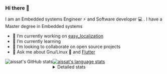 ### Hi there 👋

I am an Embedded systems Engineer ⚡️ and Software developer 💻 . I have a Master degree in Embedded systems
- 🔭 I’m currently working on [easy_localization](https://pub.dev/packages/easy_localization)
- 🌱 I’m currently learning 
- 👯 I’m looking to collaborate on open source projects
- 💬 Ask me about  Gnu/Linux 🐧 and [Flutter](https://flutter.dev) 

<a href="https://profile-summary-for-github.com/user/aissat">
  <img align="left" height="170px" src="https://github-readme-stats.vercel.app/api?username=aissat&show_icons=true&line_height=27&count_private=true&include_all_commits=true" alt="aissat's GitHub stats"/>
  <img src="https://github-readme-stats.vercel.app/api/top-langs/?username=aissat&hide_langs_below=5&layout=compact" alt="aissat's language stats"/>
</a>

<details>
<summary>Detailed stats</summary>
 

### 🧐 Waka Stats

<!--START_SECTION:waka-->
![Profile Views](http://img.shields.io/badge/Profile%20Views-0-blue)

![Lines of code](https://img.shields.io/badge/From%20Hello%20World%20I%27ve%20Written-280582%20lines%20of%20code-blue)

**🐱 My Github Data** 

> 🏆 147 Contributions in the Year 2021
 > 
> 📦 42.1 kB Used in Github's Storage 
 > 
> 💼 Opted to Hire
 > 
> 📜 138 Public Repositories 
 > 
> 🔑 13 Private Repositories  
 > 
**I'm a Night 🦉** 

```text
🌞 Morning    35 commits     ██░░░░░░░░░░░░░░░░░░░░░░░   9.64% 
🌆 Daytime    24 commits     █░░░░░░░░░░░░░░░░░░░░░░░░   6.61% 
🌃 Evening    159 commits    ███████████░░░░░░░░░░░░░░   43.8% 
🌙 Night      145 commits    ██████████░░░░░░░░░░░░░░░   39.94%

```
📅 **I'm Most Productive on Tuesday** 

```text
Monday       49 commits     ███░░░░░░░░░░░░░░░░░░░░░░   13.5% 
Tuesday      104 commits    ███████░░░░░░░░░░░░░░░░░░   28.65% 
Wednesday    38 commits     ██░░░░░░░░░░░░░░░░░░░░░░░   10.47% 
Thursday     55 commits     ███░░░░░░░░░░░░░░░░░░░░░░   15.15% 
Friday       47 commits     ███░░░░░░░░░░░░░░░░░░░░░░   12.95% 
Saturday     61 commits     ████░░░░░░░░░░░░░░░░░░░░░   16.8% 
Sunday       9 commits      ░░░░░░░░░░░░░░░░░░░░░░░░░   2.48%

```


📊 **This Week I Spent My Time On** 

```text
⌚︎ Time Zone: Africa/Algiers

💬 Programming Languages: 
Dart                     28 hrs 25 mins      ███████████████████░░░░░░   75.91% 
YAML                     5 hrs 57 mins       ████░░░░░░░░░░░░░░░░░░░░░   15.93% 
Markdown                 1 hr 50 mins        █░░░░░░░░░░░░░░░░░░░░░░░░   4.9% 
Swift                    57 mins             ░░░░░░░░░░░░░░░░░░░░░░░░░   2.55% 
XML                      11 mins             ░░░░░░░░░░░░░░░░░░░░░░░░░   0.49%

🔥 Editors: 
VS Code                  37 hrs 26 mins      █████████████████████████   100.0%

💻 Operating System: 
Linux                    21 hrs 39 mins      ██████████████░░░░░░░░░░░   57.87% 
Mac                      15 hrs 46 mins      ██████████░░░░░░░░░░░░░░░   42.13%

```

**I Mostly Code in Dart** 

```text
Dart                     18 repos            ███████████░░░░░░░░░░░░░░   45.0% 
PHP                      4 repos             ██░░░░░░░░░░░░░░░░░░░░░░░   10.0% 
Vala                     4 repos             ██░░░░░░░░░░░░░░░░░░░░░░░   10.0% 
C                        3 repos             ██░░░░░░░░░░░░░░░░░░░░░░░   7.5% 
Shell                    3 repos             ██░░░░░░░░░░░░░░░░░░░░░░░   7.5%

```


**Timeline**

![Chart not found](https://raw.githubusercontent.com/aissat/aissat/master/charts/bar_graph.png) 


<!--END_SECTION:waka-->

</details>
